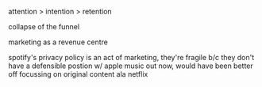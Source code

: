 attention > intention > retention

collapse of the funnel

marketing as a revenue centre

spotify's privacy policy is an act of marketing, they're fragile b/c they don't have a defensible postion w/ apple music out now, would have been better off focussing on original content ala netflix

[netflixstudio]:http://finance.yahoo.com/news/netflix-signs-lease-hudson-pacific-190300417.html
